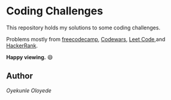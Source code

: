 # Coding Challenges

This repository holds my solutions to some coding challenges.

Problems mostly from [freecodecamp](freecodecamp.org), [Codewars](codewars.com), [Leet Code](leetcode.com),and [HackerRank](hackerrank.com).

**Happy viewing.** 😄

## Author

_Oyekunle Oloyede_
